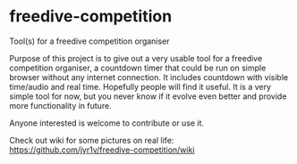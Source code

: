 # freedive-competition
Tool(s) for a freedive competition organiser

Purpose of this project is to give out a very usable tool for a freedive competition organiser, a countdown timer that could be run on simple browser without any internet connection. It includes countdown with visible time/audio and real time. Hopefully people will find it useful. It is a very simple tool for now, but you never know if it evolve even better and provide more functionality in future.

Anyone interested is welcome to contribute or use it.

Check out wiki for some pictures on real life:
https://github.com/jyr1v/freedive-competition/wiki
